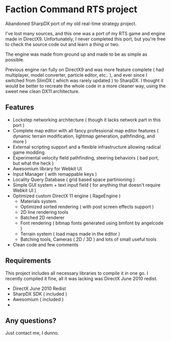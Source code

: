 Faction Command RTS project
=============
Abandoned SharpDX port of my old real-time strategy project.

I've lost many sources, and this one was a port of my RTS game and engine made in DirectX9.
Unfortunately, I never completed this port, but you're free to check the source code out and learn a thing or two.

The engine was made from ground up and made to be as simple as possible.

Previous engine ran fully on DirectX9 and was more feature complete ( had multiplayer, model converter, particle editor, etc.. ), 
and ever since I switched from SlimDX ( which was rarely updated ) to SharpDX. I thought it would be better to recreate the
whole code in a more cleaner way, using the sweet new clean DX11 architecture.

Features
-----------

* Lockstep networking architecture ( though it lacks network part in this port )
* Complete map editor with all fancy professional map editor features ( dynamic terrain modification, lightmap generation, pathfinding, and more )
* External scripting support and a flexible infrastructure allowing radical game modding
* Experimental velocity field pathfinding, steering behaviors ( bad port, but what the heck )
* Awesomium library for Webkit UI
* Input Manager ( with remappable keys )
* Locality Query Database ( grid based space partinioning )
* Simple GUI system + text input field ( for anything that doesn't require Webkit UI )
* Optimized custom DirectX 11 engine ( RageEngine )
  * Materials system 
  * Optimized sorted rendering ( with post screen effects support )
  * 2D line rendering tools
  * Batched 2D renderer
  * Font rendering ( bitmap fonts generated using bmfont by angelcode )
  * Terrain system ( load maps made in the editor )
  * Batching tools, Cameras ( 2D / 3D ) and lots of small useful tools 
* Clean code and few comments

Requirements
-----------

This project includes all necessary libraries to compile it in one go.
I recently compiled it fine, all it was lacking was DirectX June 2010 redist.

* DirectX June 2010 Redist
* SharpDX SDK ( included )
* Awesomium ( included )
* 

Any questions?
-----------

Just contact me, I dunno.
